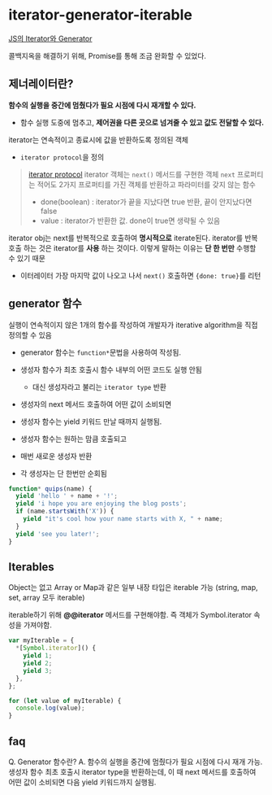 # iterator-generator-iterable

[JS의 Iterator와 Generator](https://ui.toast.com/weekly-pick/ko_20151021/)

콜백지옥을 해결하기 위해, Promise를 통해 조금 완화할 수 있었다.

## 제너레이터란?

**함수의 실행을 중간에 멈췄다가 필요 시점에 다시 재개할 수 있다.**

- 함수 실행 도중에 멈추고, **제어권을 다른 곳으로 넘겨줄 수 있고 값도 전달할 수 있다.**

iterator는 연속적이고 종료시에 값을 반환하도록 정의된 객체

- `iterator protocol`을 정의

> [iterator protocol](https://developer.mozilla.org/en-US/docs/Web/JavaScript/Reference/Iteration_protocols#The_iterator_protocol)
> iterator 객체는 `next()` 메서드를 구현한 객체
> `next` 프로퍼티는 적어도 2가지 프로퍼티를 가진 객체를 반환하고 파라미터를 갖지 않는 함수
>
> - done(boolean) : iterator가 끝을 지났다면 true 반환, 끝이 안지났다면 false
> - value : iterator가 반환한 값. done이 true면 생략될 수 있음

iterator obj는 next를 반복적으로 호출하여 **명시적으로** iterate된다.
iterator를 반복 호출 하는 것은 iterator를 **사용** 하는 것이다. 이렇게 말하는 이유는 **단 한 번만** 수행할 수 있기 때문

- 이터레이터 가장 마지막 값이 나오고 나서 `next()` 호출하면 `{done: true}`를 리턴

## generator 함수

실행이 연속적이지 않은 1개의 함수를 작성하여 개발자가 iterative algorithm을 직접 정의할 수 있음

- generator 함수는 `function*`문법을 사용하여 작성됨.
- 생성자 함수가 최초 호출시 함수 내부의 어떤 코드도 실행 안됨
  - 대신 생성자라고 불리는 `iterator type` 반환
- 생성자의 next 메서드 호출하여 어떤 값이 소비되면
- 생성자 함수는 yield 키워드 만날 때까지 실행됨.

- 생성자 함수는 원하는 맘큼 호출되고
- 매번 새로운 생성자 반환
- 각 생성자는 단 한번만 순회됨

```js
function* quips(name) {
  yield 'hello ' + name + '!';
  yield 'i hope you are enjoying the blog posts';
  if (name.startsWith('X')) {
    yield "it's cool how your name starts with X, " + name;
  }
  yield 'see you later!';
}
```

## Iterables

Object는 없고 Array or Map과 같은 일부 내장 타입은 iterable 가능
(string, map, set, array 모두 iterable)

iterable하기 위해 **@@iterator** 메서드를 구현해야함. 즉 객체가 Symbol.iterator 속성을 가져야함.

```js
var myIterable = {
  *[Symbol.iterator]() {
    yield 1;
    yield 2;
    yield 3;
  },
};

for (let value of myIterable) {
  console.log(value);
}
```

## faq

Q. Generator 함수란?
A. 함수의 실행을 중간에 멈췄다가 필요 시점에 다시 재개 가능. 생성자 함수 최초 호출시 iterator type을 반환하는데, 이 때 next 메서드를 호출하여 어떤 값이 소비되면 다음 yield 키워드까지 실행됨.
